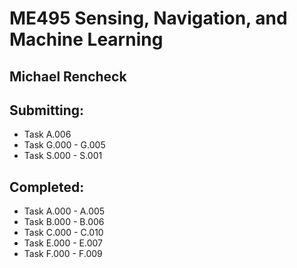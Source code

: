 # ME495 Sensing, Navigation, and Machine Learning
## Michael Rencheck

## Submitting:

- Task A.006
- Task G.000 - G.005
- Task S.000 - S.001

## Completed:

- Task A.000 - A.005
- Task B.000 - B.006
- Task C.000 - C.010
- Task E.000 - E.007
- Task F.000 - F.009
